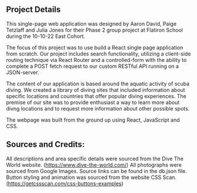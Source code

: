 ## Project Details
This single-page web application was designed by Aaron David, Paige Tetzlaff and Julia Jones for their Phase 2 group project at Flatiron School during the 10-10-22 East Cohort.

The focus of this project was to use build a React single page application from scratch. Our project includes search functionality, utilizing a client-side routing technique via React Router and a controlled-form with the ability to complete a POST fetch request to our custom RESTful API running on a JSON-server. 

The content of our application is based around the aquatic activity of scuba diving. We created a library of diving sites that included information about specific locations and countries that offer popular diving experiences. The premise of our site was to provide enthusiast a way to learn more about divng locations and to request more information about other possible spots. 

The webpage was built from the ground up using React, JavaScript and CSS. 

## Sources and Credits:
All descriptions and area specific details were sourced from the Dive The World website. (https://www.dive-the-world.com/)
All photographs were sourced from Google Images. Source links can be found in the db.json file.
Button styling and animation was sourced from the website CSS Scan. (https://getcssscan.com/css-buttons-examples)

